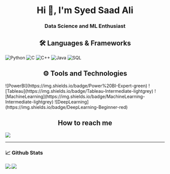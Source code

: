 <h1 align="center">Hi 👋, I'm Syed Saad Ali</h1>
<h3 align="center">Data Science and ML Enthusiast</h3>

<h2 align="center">🛠️ Languages & Frameworks</h2>

![Python](https://img.shields.io/badge/Python-Expert-green)
![C](https://img.shields.io/badge/C-Expert-blue)
![C++](https://img.shields.io/badge/C++-Intermediate-lightgrey)
![Java](https://img.shields.io/badge/Java-Intermediate-lightgrey)
![SQL](https://img.shields.io/badge/SQL-Expert-orange)


<h2 align="center">⚙️ Tools and Technologies</h2>
![PowerBI](https://img.shields.io/badge/Power%20BI-Expert-green)
![Tableau](https://img.shields.io/badge/Tableau-Intermediate-lightgrey)
![MachineLearning](https://img.shields.io/badge/MachineLearning-Intermediate-lightgrey)
![DeepLearning](https://img.shields.io/badge/DeepLearning-Beginner-red)





<h2 align="center"> How to reach me </h2>

[<img src="https://img.shields.io/badge/Linkedin- -blue?logo=linkedin&style=for-the-badge">](https://www.linkedin.com/in/saad-ali-syed-b88830193)


___

### 📈 **Github Stats**

<a href="https://github.com/Saad-IT">
<img align="center" src="https://github-readme-stats.vercel.app/api?username=Saad-IT&show_icons=true&include_all_commits=true&theme=blue-green&count_private=true">
</a>
<a href="https://github.com/Saad-IT/github-readme-stats">
<img align="center" src="https://github-readme-stats.anuraghazra1.vercel.app/api/top-langs/?username=Saad-IT&layout=compact&theme=blue-green" />
</a>

<!--
**RemcoHalman/RemcoHalman** is a ✨ _special_ ✨ repository because its `README.md` (this file) appears on your GitHub profile.
-->


